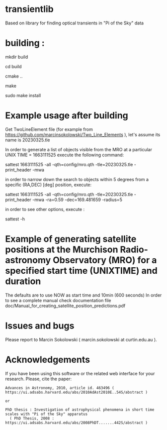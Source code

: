 # transientlib
   
   Based on library for finding optical transients in "Pi of the Sky" data

# building :

  mkdir build

  cd build

  cmake ..

  make

  sudo make install

# Example usage after building 

  Get TwoLineElement file (for example from https://github.com/marcinsokolowski/Two_Line_Elements ), let's assume its name is 20230325.tle

  In order to generate a list of objects visible from the MRO at a particular UNIX TIME = 1663111525 execute the following command:

  sattest 1663111525 -all -qth=config/mro.qth -tle=20230325.tle -print_header -mwa

  in order to narrow down the search to objects within 5 degrees from a specific (RA,DEC) [deg] position, execute:

  sattest 1663111525 -all -qth=config/mro.qth -tle=20230325.tle -print_header -mwa  -ra=0.59 -dec=169.481659 -radius=5


  in order to see other options, execute :

  sattest -h
  
# Example of generating satellite positions at the Murchison Radio-astronomy Observatory (MRO) for a specified start time (UNIXTIME) and duration 

  The defaults are to use NOW as start time and 10min (600 seconds)
  In order to see a complete manual check documentation file doc/Manual_for_creating_satellite_position_predictions.pdf

# Issues and bugs 

  Please report to Marcin Sokolowski ( marcin.sokolowski at curtin.edu.au ).  

# Acknowledgements

   If you have been using this software or the related web interface for your research. Please, cite the paper:
   
    Advances in Astronomy, 2010, article id. 463496 (  https://ui.adsabs.harvard.edu/abs/2010AdAst2010E..54S/abstract )

    or 

    PhD thesis : Investigation of astrophysical phenomena in short time scales with "Pi of the Sky" apparatus
      ( PhD Thesis, 2008 : https://ui.adsabs.harvard.edu/abs/2008PhDT.......442S/abstract )
